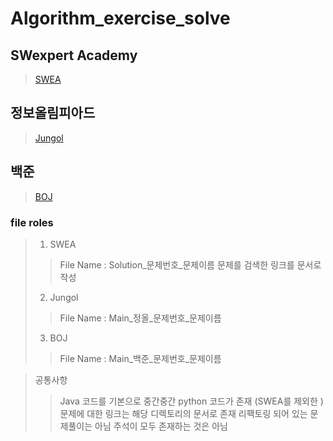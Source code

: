 # Algorithm_exercise_solve
## SWexpert Academy
> [SWEA](https://swexpertacademy.com/)
## 정보올림피아드
> [Jungol](http://www.jungol.co.kr//)
## 백준 
> [BOJ](https://www.acmicpc.net/)


### file roles 
> 1. SWEA
>> File Name : Solution_문제번호_문제이름 
>> 문제를 검색한 링크를 문서로 작성
> 2. Jungol 
>> File Name : Main_정올_문제번호_문제이름 
> 3. BOJ 
>> File Name : Main_백준_문제번호_문제이름 

> 공통사항
>> Java 코드를 기본으로 중간중간 python 코드가 존재 
>> (SWEA를 제외한 )문제에 대한 링크는 해당 디렉토리의 문서로 존재 
>> 리팩토링 되어 있는 문제풀이는 아님 
>> 주석이 모두 존재하는 것은 아님